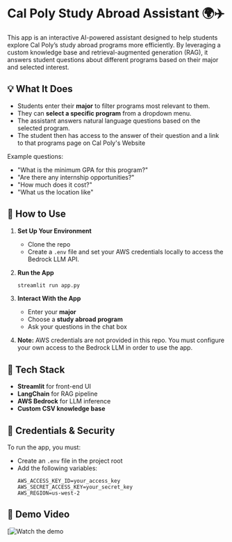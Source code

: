 # Cal Poly Study Abroad Assistant 🌍✈️

This app is an interactive AI-powered assistant designed to help students explore Cal Poly’s study abroad programs more efficiently. By leveraging a custom knowledge base and retrieval-augmented generation (RAG), it answers student questions about different programs based on their major and selected interest.

## 💡 What It Does

- Students enter their **major** to filter programs most relevant to them.
- They can **select a specific program** from a dropdown menu.
- The assistant answers natural language questions based on the selected program.
- The student then has access to the answer of their question and a link to that programs page on Cal Poly's Website

Example questions:
- "What is the minimum GPA for this program?"
- "Are there any internship opportunities?"
- "How much does it cost?"
- "What us the location like"

## 🚀 How to Use

1. **Set Up Your Environment**
   - Clone the repo
   - Create a `.env` file and set your AWS credentials locally to access the Bedrock LLM API.

2. **Run the App**
   ```bash
   streamlit run app.py
   ```

3. **Interact With the App**
   - Enter your **major**
   - Choose a **study abroad program**
   - Ask your questions in the chat box

4. **Note:** AWS credentials are not provided in this repo. You must configure your own access to the Bedrock LLM in order to use the app.

## 🧠 Tech Stack

- **Streamlit** for front-end UI
- **LangChain** for RAG pipeline
- **AWS Bedrock** for LLM inference
- **Custom CSV knowledge base**

## 🔐 Credentials & Security

To run the app, you must:
- Create an `.env` file in the project root
- Add the following variables:
  ```
  AWS_ACCESS_KEY_ID=your_access_key
  AWS_SECRET_ACCESS_KEY=your_secret_key
  AWS_REGION=us-west-2
  ```
## 🎥 Demo Video

[![Watch the demo](https://youtu.be/98NF0skjAD8)
